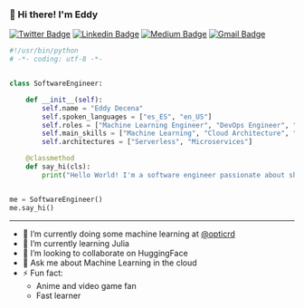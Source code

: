 ### 👋 Hi there! I'm Eddy
[![Twitter Badge](https://img.shields.io/badge/-eddy_decena-blue?style=plastic&logo=Twitter&logoColor=white&link=https://twitter.com/eddy_decena)](https://twitter.com/eddy_decena)
[![Linkedin Badge](https://img.shields.io/badge/-eddydecena-blue?style=plastic&logo=Linkedin&logoColor=white&link=https://www.linkedin.com/in/eddydecena/)](https://www.linkedin.com/in/eddydecena/)
[![Medium Badge](https://img.shields.io/badge/-@eddydecena-black?style=plastic&labelColor=000000&logo=Medium&link=https://medium.com/@eddydecena)](https://medium.com/@eddydecena)
[![Gmail Badge](https://img.shields.io/badge/-eddynelson02@gmail.com-c14438?style=plastic&logo=Gmail&logoColor=white&link=mailto:eddynelson02@gmail.com)](eddynelson02@gmail.com)
```python
#!/usr/bin/python
# -*- coding: utf-8 -*-


class SoftwareEngineer:

    def __init__(self):
        self.name = "Eddy Decena"
        self.spoken_languages = ["es_ES", "en_US"]
        self.roles = ["Machine Learning Engineer", "DevOps Engineer", "Cloud Engineer"]
        self.main_skills = ["Machine Learning", "Cloud Architecture", "DevOps", "Automaization"]
        self.architectures = ["Serverless", "Microservices"]

    @classmethod
    def say_hi(cls):
        print("Hello World! I'm a software engineer passionate about share knowledge and open-source.")


me = SoftwareEngineer()
me.say_hi()
```
---

- 🔭 I’m currently doing some machine learning at [@opticrd](https://github.com/opticrd/)
- 🌱 I’m currently learning Julia
- 👯 I’m looking to collaborate on HuggingFace
- 💬 Ask me about Machine Learning in the cloud
- ⚡ Fun fact: 
  - Anime and video game fan
  - Fast learner
